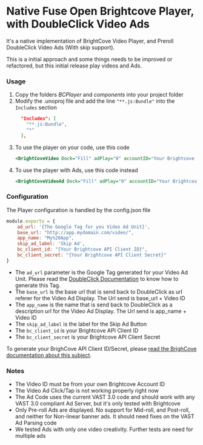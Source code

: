 # Native Fuse Open Brightcove Player, with DoubleClick Video Ads

It's a native implementation of BrightCove Video Player, and Preroll DoubleClick Video Ads (With skip support).

This is a initial approach and some things needs to be improved or refactored, but this initial release play videos and Ads.

### Usage
1) Copy the folders *BCPlayer* and *components* into your project folder
2) Modify the .unoproj file and add the line `"**.js:Bundle"` into the `Includes` section
    ```json
      "Includes": [
        "**.js:Bundle",
        "*"
      ],
    ```
3) To use the player on your code, use this code
    ```xml
    <BrightCoveVideo Dock="Fill" adPlay="0" accountID="Your Brightcove Account ID" videoID="A Brightcove Video ID" Alignment="Default" />
    ```
4) To use the player with Ads, use this code instead
    ```xml
    <BrightCoveVideoAd Dock="Fill" adPlay="0" accountID="Your Brightcove Account ID" videoID="A Brightcove Video ID" Alignment="Default" />
    ```

### Configuration

The Player configuration is handled by the config.json file
```javascript
module.exports = {
    ad_url: '{The Google Tag for you Video Ad Unit}',
    base_url: "http://app.mydomain.com/video/",
    app_name: "My%20App",
    skip_ad_label: 'Skip Ad',
    bc_client_id: "{Your Brightcove API Client ID}",
    bc_client_secret: "{Your Brightcove API Client Secret}"
}
```

- The `ad_url` parameter is the Google Tag generated for your Video Ad Unit. Please read the [DoubleClick Documentation](https://support.google.com/dfp_premium/answer/1181016?hl=en) to know how to generate this Tag.
- The `base_url` is the base url that is send back to DoubleClick as url referer for the Video Ad Display. The Url send is base_url + Video ID
- The `app_name` is the name that is send back to DoubleClick as a description url for the Video Ad Display. The Url send is app_name + Video ID
- The `skip_ad_label` is the label for the Skip Ad Button
- The `bc_client_id` is your Brightcove API Client ID
- The `bc_client_secret` is your Brightcove API Client Secret

To generate your BrighCove API Client ID/Secret, please [read the BrighCove documentation about this subject](https://support.brightcove.com/managing-api-authentication-credentials).

### Notes

- The Video ID must be from your own Brightcove Account ID
- The Video Ad Click/Tap is not working properly right now
- The Ad Code uses the current VAST 3.0 code and should work with any VAST 3.0 compliant Ad Server, but it's only tested with Brightcove
- Only Pre-roll Ads are displayed. No support for Mid-roll, and Post-roll, and neither for Non-linear banner ads. It should need fixes on the VAST Ad Parsing code
- We tested Ads with only one video creativity. Further tests are need for multiple ads


